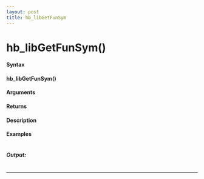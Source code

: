 ```yaml
---
layout: post
title: hb_libGetFunSym
---
```


# hb_libGetFunSym()


#### Syntax

#### hb_libGetFunSym()

#### Arguments

#### Returns

#### Description

#### Examples

```

```

##### Output:

```

```

---